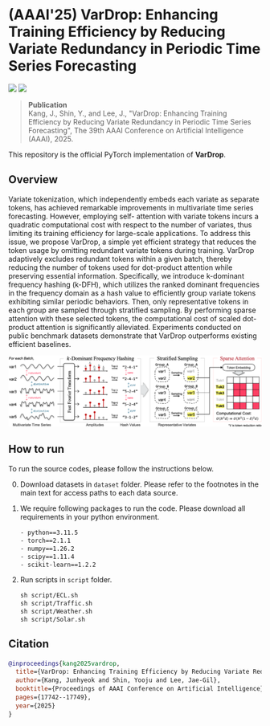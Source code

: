 # (AAAI'25) VarDrop: Enhancing Training Efficiency by Reducing Variate Redundancy in Periodic Time Series Forecasting
[![](https://img.shields.io/badge/AAAI-2025-b3671b.svg?style=plastic)](https://ojs.aaai.org/index.php/AAAI/article/view/33951)
[![](https://img.shields.io/badge/arXiv-2501.14183-b31b1b.svg?style=plastic)](https://arxiv.org/abs/2501.14183)

> __Publication__ </br>
> Kang, J., Shin, Y., and Lee, J., "VarDrop: Enhancing Training Efficiency by Reducing Variate Redundancy in Periodic Time Series Forecasting", The 39th AAAI Conference on Artificial Intelligence (AAAI), 2025.

This repository is the official PyTorch implementation of **VarDrop**. 




## Overview
Variate tokenization, which independently embeds each variate as separate tokens, has achieved remarkable improvements in multivariate time series forecasting. However, employing self- attention with variate tokens incurs a quadratic computational cost with respect to the number of variates, thus limiting its training efficiency for large-scale applications. To address this issue, we propose VarDrop, a simple yet efficient strategy that reduces the token usage by omitting redundant variate tokens during training. VarDrop adaptively excludes redundant tokens within a given batch, thereby reducing the number of tokens used for dot-product attention while preserving essential information. Specifically, we introduce k-dominant frequency hashing (k-DFH), which utilizes the ranked dominant frequencies in the frequency domain as a hash value to efficiently group variate tokens exhibiting similar periodic behaviors. Then, only representative tokens in each group are sampled through stratified sampling. By performing sparse attention with these selected tokens, the computational cost of scaled dot-product attention is significantly alleviated. Experiments conducted on public benchmark datasets demonstrate that VarDrop outperforms existing efficient baselines. 

<img src="images/VarDrop.png">
 
## How to run
To run the source codes, please follow the instructions below.

0. Download datasets in ```dataset``` folder. Please refer to the footnotes in the main text for access paths to each data source.

1. We require following packages to run the code. Please download all requirements in your python environment.

   ```shell
   - python==3.11.5
   - torch==2.1.1
   - numpy==1.26.2
   - scipy==1.11.4
   - scikit-learn==1.2.2
   ```

2. Run scripts in ```script``` folder.

   ```shell
   sh script/ECL.sh
   sh script/Traffic.sh
   sh script/Weather.sh
   sh script/Solar.sh
   ```


## Citation
```bibtex
@inproceedings{kang2025vardrop,
  title={VarDrop: Enhancing Training Efficiency by Reducing Variate Redundancy in Periodic Time Series Forecasting},
  author={Kang, Junhyeok and Shin, Yooju and Lee, Jae-Gil},
  booktitle={Proceedings of AAAI Conference on Artificial Intelligence},
  pages={17742--17749},
  year={2025}
}
``` 
 
 
 
 
 
 
 
 
 
 
 
 
 
 
 
 
 
 
 
 
 
 
 
 
 
 
 
 
 
 
 
 
 
 
 
 
 
 
 
 
 
 
 
 
 
 
 
 
 
 
 
 
 
 
 
 
 
 
 
 
 
 
 
 
 
 
 
 
 
 
 
 
 
 
 
 
 
 
 
 
 
 
 
 
 
 
 
 
 
 
 
 
 
 
 
 
 
 
 
 
 
 
 
 
 
 
 
 
 
 
 
 
 
 
 
 
 
 
 
 
 
 
 
 
 
 
 
 
 
 
 
 
 
 
 
 
 
 
 
 
 
 
 
 
 
 
 
 
 
 
 
 
 
 
 
 
 
 
 
 
 
 
 
 
 
 
 
 
 
 
 
 
 
 
 
 
 
 
 
 
 
 
 
 
 
 
 
 
 
 
 
 
 
 
 
 
 
 
 
 
 
 
 
 
 
 
 
 
 
 
 
 
 
 
 
 
 
 
 
 
 
 
 
 
 
 
 
 
 
 
 
 
 
 
 
 
 
 
 
 
 
 
 
 
 
 
 
 
 
 
 
 
 
 
 
 
 
 
 
 
 
 
 
 
 
 
 
 
 
 
 
 
 
 
 
 
 
 
 
 
 
 
 
 
 
 
 
 
 
 
 
 
 
 
 
 
 
 
 
 
 
 
 
 
 
 
 
 
 
 
